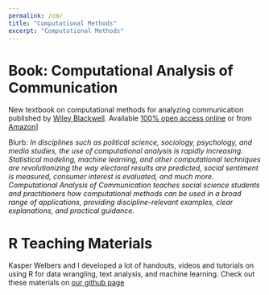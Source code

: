 ```yaml
---
permalink: /cm/
title: "Computational Methods"
excerpt: "Computational Methods"
---
```


# Book: Computational Analysis of Communication

New textbook on computational methods for analyzing communication published by [Wiley Blackwell](https://www.wiley.com/en-us/Computational+Analysis+of+Communication-p-9781119680239). Available [100% open access online](https://cssbook.net) or from [Amazon](https://www.amazon.com/Computational-Analysis-Communication-Wouter-Atteveldt/dp/1119680239)]

Blurb: _In disciplines such as political science, sociology, psychology, and media studies, the use of computational analysis is rapidly increasing. Statistical modeling, machine learning, and other computational techniques are revolutionizing the way electoral results are predicted, social sentiment is measured, consumer interest is evaluated, and much more. Computational Analysis of Communication teaches social science students and practitioners how computational methods can be used in a broad range of applications, providing discipline-relevant examples, clear explanations, and practical guidance._

# R Teaching Materials

Kasper Welbers and I developed a lot of handouts, videos and tutorials on using R for data wrangling, text analysis, and machine learning.
Check out these materials on [our github page](https://github.com/vanatteveldt/r-course-material)
